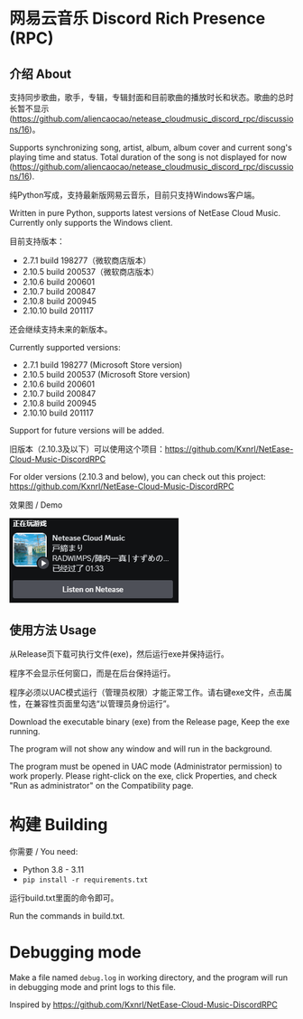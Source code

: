 # 网易云音乐 Discord Rich Presence (RPC)

## 介绍 About

支持同步歌曲，歌手，专辑，专辑封面和目前歌曲的播放时长和状态。歌曲的总时长暂不显示 (https://github.com/aliencaocao/netease_cloudmusic_discord_rpc/discussions/16)。

Supports synchronizing song, artist, album, album cover and current song's playing time and status. Total duration of the song is not displayed for now (https://github.com/aliencaocao/netease_cloudmusic_discord_rpc/discussions/16).

纯Python写成，支持最新版网易云音乐，目前只支持Windows客户端。

Written in pure Python, supports latest versions of NetEase Cloud Music. Currently only supports the Windows client.

目前支持版本：

* 2.7.1 build 198277（微软商店版本）
* 2.10.5 build 200537（微软商店版本）
* 2.10.6 build 200601
* 2.10.7 build 200847
* 2.10.8 build 200945
* 2.10.10 build 201117

还会继续支持未来的新版本。

Currently supported versions:

* 2.7.1 build 198277 (Microsoft Store version)
* 2.10.5 build 200537 (Microsoft Store version)
* 2.10.6 build 200601
* 2.10.7 build 200847
* 2.10.8 build 200945
* 2.10.10 build 201117

Support for future versions will be added.

旧版本（2.10.3及以下）可以使用这个项目：https://github.com/Kxnrl/NetEase-Cloud-Music-DiscordRPC

For older versions (2.10.3 and below), you can check out this project: https://github.com/Kxnrl/NetEase-Cloud-Music-DiscordRPC

效果图 / Demo

![demo](demo.png)

## 使用方法 Usage
从Release页下载可执行文件(exe)，然后运行exe并保持运行。

程序不会显示任何窗口，而是在后台保持运行。

程序必须以UAC模式运行（管理员权限）才能正常工作。请右键exe文件，点击属性，在兼容性页面里勾选“以管理员身份运行”。

Download the executable binary (exe) from the Release page, Keep the exe running.

The program will not show any window and will run in the background.

The program must be opened in UAC mode (Administrator permission) to work properly. Please right-click on the exe, click Properties, and check "Run as administrator" on the Compatibility page.

# 构建 Building
你需要 / You need:
- Python 3.8 - 3.11
- `pip install -r requirements.txt`

运行build.txt里面的命令即可。

Run the commands in build.txt.

# Debugging mode
Make a file named `debug.log` in working directory, and the program will run in debugging mode and print logs to this file.

Inspired by https://github.com/Kxnrl/NetEase-Cloud-Music-DiscordRPC